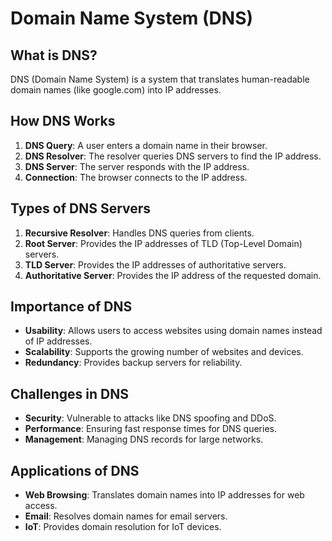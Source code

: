 # Domain Name System (DNS)

## What is DNS?
DNS (Domain Name System) is a system that translates human-readable domain names (like google.com) into IP addresses.

## How DNS Works
1. **DNS Query**: A user enters a domain name in their browser.
2. **DNS Resolver**: The resolver queries DNS servers to find the IP address.
3. **DNS Server**: The server responds with the IP address.
4. **Connection**: The browser connects to the IP address.

## Types of DNS Servers
1. **Recursive Resolver**: Handles DNS queries from clients.
2. **Root Server**: Provides the IP addresses of TLD (Top-Level Domain) servers.
3. **TLD Server**: Provides the IP addresses of authoritative servers.
4. **Authoritative Server**: Provides the IP address of the requested domain.

## Importance of DNS
- **Usability**: Allows users to access websites using domain names instead of IP addresses.
- **Scalability**: Supports the growing number of websites and devices.
- **Redundancy**: Provides backup servers for reliability.

## Challenges in DNS
- **Security**: Vulnerable to attacks like DNS spoofing and DDoS.
- **Performance**: Ensuring fast response times for DNS queries.
- **Management**: Managing DNS records for large networks.

## Applications of DNS
- **Web Browsing**: Translates domain names into IP addresses for web access.
- **Email**: Resolves domain names for email servers.
- **IoT**: Provides domain resolution for IoT devices.